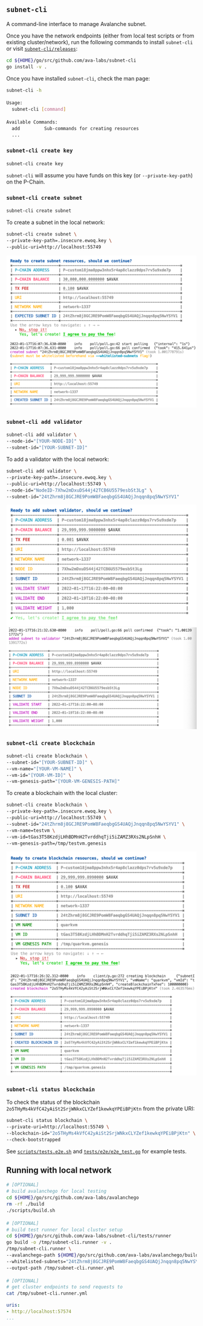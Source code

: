 
## `subnet-cli`

A command-line interface to manage Avalanche subnet.

Once you have the network endpoints (either from local test scripts or from existing cluster/network), run the following commands to install `subnet-cli` or visit [`subnet-cli/releases`](https://github.com/ava-labs/subnet-cli/releases):

```bash
cd ${HOME}/go/src/github.com/ava-labs/subnet-cli
go install -v .
```

Once you have installed `subnet-cli`, check the man page:

```bash
subnet-cli -h

Usage:
  subnet-cli [command]

Available Commands:
  add         Sub-commands for creating resources
  ...
```

### `subnet-cli create key`

```bash
subnet-cli create key
```

`subnet-cli` will assume you have funds on this key (or `--private-key-path`) on the P-Chain.

### `subnet-cli create subnet`

```bash
subnet-cli create subnet
```

To create a subnet in the local network:

```bash
subnet-cli create subnet \
--private-key-path=.insecure.ewoq.key \
--public-uri=http://localhost:55749
```

![create-subnet-local-1](./img/create-subnet-local-1.png)
![create-subnet-local-2](./img/create-subnet-local-2.png)

### `subnet-cli add validator`

```bash
subnet-cli add validator \
--node-id="[YOUR-NODE-ID]" \
--subnet-id="[YOUR-SUBNET-ID]"
```

To add a validator with the local network:

```bash
subnet-cli add validator \
--private-key-path=.insecure.ewoq.key \
--public-uri=http://localhost:55749 \
--node-id="NodeID-7Xhw2mDxuDS44j42TCB6U5579esbSt3Lg" \
--subnet-id="24tZhrm8j8GCJRE9PomW8FaeqbgGS4UAQjJnqqn8pq5NwYSYV1"
```

![add-validator-local-1](./img/add-validator-local-1.png)
![add-validator-local-2](./img/add-validator-local-2.png)

### `subnet-cli create blockchain`

```bash
subnet-cli create blockchain \
--subnet-id="[YOUR-SUBNET-ID]" \
--vm-name="[YOUR-VM-NAME]" \
--vm-id="[YOUR-VM-ID]" \
--vm-genesis-path="[YOUR-VM-GENESIS-PATH]"
```

To create a blockchain with the local cluster:

```bash
subnet-cli create blockchain \
--private-key-path=.insecure.ewoq.key \
--public-uri=http://localhost:55749 \
--subnet-id="24tZhrm8j8GCJRE9PomW8FaeqbgGS4UAQjJnqqn8pq5NwYSYV1" \
--vm-name=testvm \
--vm-id=tGas3T58KzdjLHhBDMnH2TvrddhqTji5iZAMZ3RXs2NLpSnhH \
--vm-genesis-path=/tmp/testvm.genesis
```

![create-blockchain-local-1](./img/create-blockchain-local-1.png)
![create-blockchain-local-2](./img/create-blockchain-local-2.png)

### `subnet-cli status blockchain`

To check the status of the blockchain `2o5THyMs4kVfC42yAiSt2SrjWNkxCLYZef1kewkqYPEiBPjKtn` from the private URI:

```bash
subnet-cli status blockchain \
--private-uri=http://localhost:55749 \
--blockchain-id="2o5THyMs4kVfC42yAiSt2SrjWNkxCLYZef1kewkqYPEiBPjKtn" \
--check-bootstrapped
```

See [`scripts/tests.e2e.sh`](scripts/tests.e2e.sh) and [`tests/e2e/e2e_test.go`](tests/e2e/e2e_test.go) for example tests.

## Running with local network

```bash
# [OPTIONAL]
# build avalanchego for local testing
cd ${HOME}/go/src/github.com/ava-labs/avalanchego
rm -rf ./build
./scripts/build.sh

# [OPTIONAL]
# build test runner for local cluster setup
cd ${HOME}/go/src/github.com/ava-labs/subnet-cli/tests/runner
go build -o /tmp/subnet-cli.runner -v .
/tmp/subnet-cli.runner \
--avalanchego-path ${HOME}/go/src/github.com/ava-labs/avalanchego/build/avalanchego \
--whitelisted-subnets="24tZhrm8j8GCJRE9PomW8FaeqbgGS4UAQjJnqqn8pq5NwYSYV1" \
--output-path /tmp/subnet-cli.runner.yml

# [OPTIONAL]
# get cluster endpoints to send requests to
cat /tmp/subnet-cli.runner.yml
```

```yaml
uris:
- http://localhost:57574
...
```
